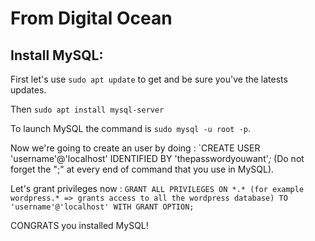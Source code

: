 # From Digital Ocean

## Install MySQL: 

First let's use `sudo apt update` to get and be sure you've the latests updates.

Then `sudo apt install mysql-server`

To launch MySQL the command is `sudo mysql -u root -p`.

Now we're going to create an user by doing : `CREATE USER 'username'@'localhost' IDENTIFIED BY 'thepasswordyouwant'*;* (Do not forget the ";" at every end of command that you use in MySQL).

Let's grant privileges now : `GRANT ALL PRIVILEGES ON *.* (for example wordpress.* => grants access to all the wordpress database) TO 'username'@'localhost' WITH GRANT OPTION;`

CONGRATS you installed MySQL!
